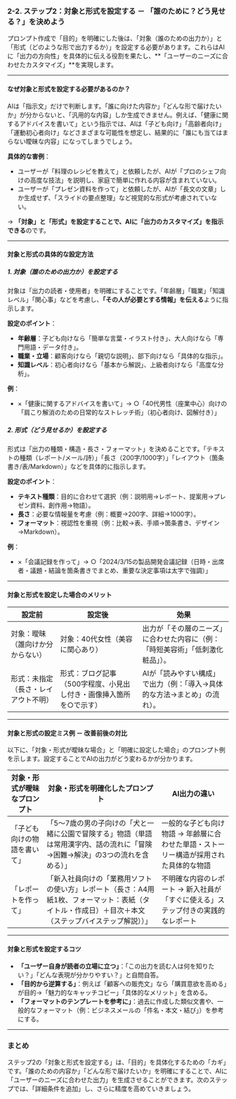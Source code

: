 ### 2-2. ステップ2：対象と形式を設定する － 「誰のために？どう見せる？」を決めよう  

プロンプト作成で「目的」を明確にした後は、「対象（誰のための出力か）」と「形式（どのような形で出力するか）」を設定する必要があります。これらはAIに「出力の方向性」を具体的に伝える役割を果たし、**「ユーザーのニーズに合わせたカスタマイズ」**を実現します。  

---

#### **なぜ対象と形式を設定する必要があるのか？**  
AIは「指示文」だけで判断します。「誰に向けた内容か」「どんな形で届けたいか」が分からないと、「汎用的な内容」しか生成できません。例えば、「健康に関するアドバイスを書いて」という指示では、AIは「子ども向け」「高齢者向け」「運動初心者向け」などさまざまな可能性を想定し、結果的に「誰にも当てはまらない曖昧な内容」になってしまうでしょう。  

**具体的な害例**：  
- ユーザーが「料理のレシピを教えて」と依頼したが、AIが「プロのシェフ向けの高度な技法」を説明し、家庭で簡単に作れる内容が含まれていない。  
- ユーザーが「プレゼン資料を作って」と依頼したが、AIが「長文の文章」しか生成せず、「スライドの要点整理」など視覚的な形式が考慮されていない。  

→ **「対象」と「形式」を設定することで、AIに「出力のカスタマイズ」を指示できる**のです。  

---

#### **対象と形式の具体的な設定方法**  

##### **1. 対象（誰のための出力か）を設定する**  
対象は「出力の読者・使用者」を明確にすることです。「年齢層」「職業」「知識レベル」「関心事」などを考慮し、**「その人が必要とする情報」を伝える**ように指示します。  

**設定のポイント**：  
- **年齢層**：子ども向けなら「簡単な言葉・イラスト付き」、大人向けなら「専門用語・データ付き」。  
- **職業・立場**：顧客向けなら「親切な説明」、部下向けなら「具体的な指示」。  
- **知識レベル**：初心者向けなら「基本から解説」、上級者向けなら「高度な分析」。  

**例**：  
- ×「健康に関するアドバイスを書いて」→ ○「40代男性（座業中心）向けの「肩こり解消のための日常的なストレッチ術」（初心者向け、図解付き）」  

##### **2. 形式（どう見せるか）を設定する**  
形式は「出力の種類・構造・長さ・フォーマット」を決めることです。「テキストの種類（レポート/メール/詩）」「長さ（200字/1000字）」「レイアウト（箇条書き/表/Markdown）」などを具体的に指示します。  

**設定のポイント**：  
- **テキスト種類**：目的に合わせて選択（例：説明用→レポート、提案用→プレゼン資料、創作用→物語）。  
- **長さ**：必要な情報量を考慮（例：概要→200字、詳細→1000字）。  
- **フォーマット**：視認性を重視（例：比較→表、手順→箇条書き、デザイン→Markdown）。  

**例**：  
- ×「会議記録を作って」→ ○「2024/3/15の製品開発会議記録（日時・出席者・議題・結論を箇条書きでまとめ、重要な決定事項は太字で強調）」  

---

#### **対象と形式を設定した場合のメリット**  
| **設定前** | **設定後** | **効果** |  
|------------|------------|----------|  
| 対象：曖昧（誰向けか分からない） | 対象：40代女性（美容に関心あり） | 出力が「その層のニーズ」に合わせた内容に（例：「時短美容術」「低刺激化粧品」）。 |  
| 形式：未指定（長さ・レイアウト不明） | 形式：ブログ記事（500字程度、小見出し付き・画像挿入箇所を○で示す） | AIが「読みやすい構成」で出力（例：「導入→具体的な方法→まとめ」の流れ）。 |  

---

#### **対象と形式の設定ミス例 － 改善前後の対比**  
以下に、「対象・形式が曖昧な場合」と「明確に設定した場合」のプロンプト例を示します。設定することでAIの出力がどう変わるかが分かります。  

| **対象・形式が曖昧なプロンプト** | **対象・形式を明確化したプロンプト** | **AI出力の違い** |  
|----------------------------------|--------------------------------------|------------------|  
| 「子ども向けの物語を書いて」 | 「5～7歳の男の子向けの「犬と一緒に公園で冒険する」物語（単語は常用漢字内、話の流れに「冒険→困難→解決」の3つの流れを含める）」 | 一般的な子ども向け物語 → 年齢層に合わせた単語・ストーリー構造が採用された具体的な物語 |  
| 「レポートを作って」 | 「新入社員向けの「業務用ソフトの使い方」レポート（長さ：A4用紙1枚、フォーマット：表紙（タイトル・作成日）＋目次＋本文（ステップバイステップ解説））」 | 不明確な内容のレポート → 新入社員が「すぐに使える」ステップ付きの実践的なレポート |  

---

#### **対象と形式を設定するコツ**  
- **「ユーザー自身が読者の立場に立つ」**：「この出力を読む人は何を知りたい？」「どんな表現が分かりやすい？」と自問自答。  
- **「目的から逆算する」**：例えば「顧客への販売文」なら「購買意欲を高める」が目的→「魅力的なキャッチコピー」「具体的なメリット」を含める。  
- **「フォーマットのテンプレートを参考に」**：過去に作成した類似文書や、一般的なフォーマット（例：ビジネスメールの「件名・本文・結び」）を参考にする。  

---

### まとめ  
ステップ2の「対象と形式を設定する」は、「目的」を具体化するための「カギ」です。「誰のための内容か」「どんな形で届けたいか」を明確にすることで、AIに「ユーザーのニーズに合わせた出力」を生成させることができます。次のステップでは、「詳細条件を追加」し、さらに精度を高めていきましょう。
